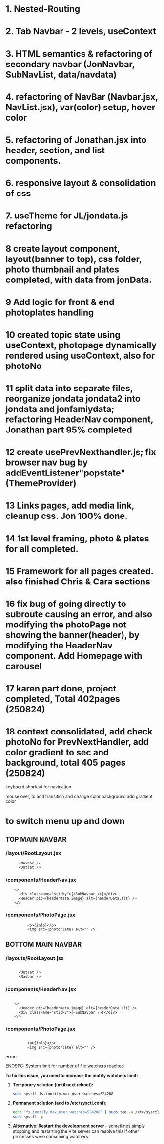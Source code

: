 # 1. Nested-Routing

# 2. Tab Navbar - 2 levels, useContext

# 3. HTML semantics & refactoring of secondary navbar (JonNavbar, SubNavList, data/navdata)

# 4. refactoring of NavBar (Navbar.jsx, NavList.jsx), var(color) setup, hover color

# 5. refactoring of Jonathan.jsx into header, section, and list components.

# 6. responsive layout & consolidation of css

# 7. useTheme for JL/jondata.js refactoring

# 8 create layout component, layout(banner to top), css folder, photo thumbnail and plates completed, with data from jonData.

# 9 Add logic for front & end photoplates handling

# 10 created topic state using useContext, photopage dynamically rendered using useContext, also for photoNo

# 11 split data into separate files, reorganize jondata jondata2 into jondata and jonfamiydata; refactoring HeaderNav component, Jonathan part 95% completed

# 12 create usePrevNexthandler.js; fix browser nav bug by addEventListener"popstate"(ThemeProvider)

# 13 Links pages, add media link, cleanup css. Jon 100% done.

# 14 1st level framing, photo & plates for all completed.

# 15 Framework for all pages created. also finished Chris & Cara sections

# 16 fix bug of going directly to subroute causing an error, and also modifying the photoPage not showing the banner(header), by modifying the HeaderNav component. Add Homepage with carousel

# 17 karen part done, project completed, Total 402pages (250824)

# 18 context consolidated, add check photoNo for PrevNextHandler, add color gradient to sec and background, total 405 pages (250824)

keyboard shortcut for navigation

mouse over, to add transition and change color background add gradient color

# to switch menu up and down

## TOP MAIN NAVBAR

### /layout/RootLayout.jsx

```
      <Navbar />
      <Outlet />
```

### /components/HeaderNav.jsx

```
    <>
      <div className="sticky">{<SubNavbar />}</div>
      <Header pic={headerData.image} alt={headerData.alt} />
    </>
```

### /components/PhotoPage.jsx

```
          <p>{info}</p>
          <img src={photoPlate} alt="" />
```

<!-- ### /css/Jonathan.css

```
.nav-jonathan li a.active {
  background-image: var(--jonprimary1) !important;
  color: var(--jonsecondary) !important;
  border: 1px solid var(--jonbackgroundtransparent);
}

``` -->

## BOTTOM MAIN NAVBAR

### /layouts/RootLayout.jsx

```

      <Outlet />
      <Navbar />

```

### /components/HeaderNav.jsx

```

    <>
      <Header pic={headerData.image} alt={headerData.alt} />
      <div className="sticky">{<SubNavbar />}</div>
    </>

```

### /components/PhotoPage.jsx

```

          <p>{info}</p>
          <img src={photoPlate} alt="" />

```

<!-- ### /css/Jonathan.css

```

.nav-jonathan li a.active {
background-image: var(--jonprimary3) !important;
color: var(--jonsecondary) !important;
border: 1px solid var(--jonbackgroundtransparent);
}

```-->

error:

ENOSPC: System limit for number of file watchers reached

**To fix this issue, you need to increase the inotify watchers limit:**

1. **Temporary solution (until next reboot):**

   ```bash
   sudo sysctl fs.inotify.max_user_watches=524288
   ```

2. **Permanent solution (add to /etc/sysctl.conf):**

   ```bash
   echo "fs.inotify.max_user_watches=524288" | sudo tee -a /etc/sysctl.conf
   sudo sysctl -p
   ```

3. **Alternative: Restart the development server** - sometimes simply stopping and restarting the Vite server can resolve this if other processes were consuming watchers.
